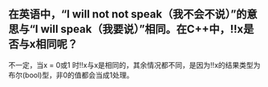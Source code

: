 ## 在英语中，“I will not not speak（我不会不说）”的意思与“I will speak（我要说）”相同。在C++中，!!x是否与x相同呢？

不一定，当x = 0或1 时!!x与x是相同的，其余情况都不同，是因为!!x的结果类型为布尔(bool)型，非0的值都会当成1处理。